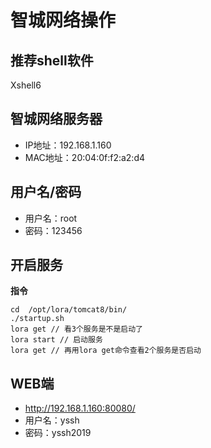 # 智城网络操作
## 推荐shell软件
Xshell6

## 智城网络服务器
* IP地址：192.168.1.160
* MAC地址：20:04:0f:f2:a2:d4

## 用户名/密码
* 用户名：root
* 密码：123456

## 开启服务
**指令**

```
cd  /opt/lora/tomcat8/bin/
./startup.sh
lora get // 看3个服务是不是启动了
lora start // 启动服务
lora get // 再用lora get命令查看2个服务是否启动

```
## WEB端
* http://192.168.1.160:80080/
* 用户名：yssh
* 密码：yssh2019




